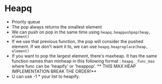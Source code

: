 # Heapq
* Priority queue
* The pop always returns the smallest element
* We can push on pop in the same time using `heapq.heappushpop(heap, element)`
* If we use that previous function, the pop will consider the pushed element. If we don't want it to, we can use `heapq.heapreplace(heap, element)`
* If you want to pop the largest element, there's maxheap. It has the same function names than minheap in this following format : `heapq._func_max` where func can be 'heapify' or 'heappop'.
** THIS MAX HEAP IMPLEMENTATION BREAK THE ORDER!**
* U can use -1 * your list to heapify.
